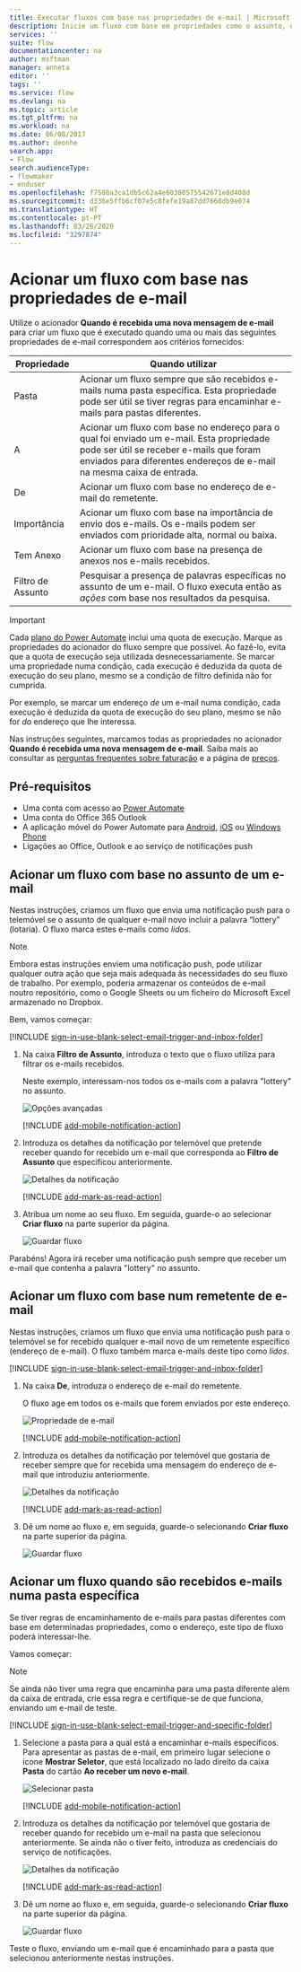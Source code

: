 ```yaml
---
title: Executar fluxos com base nas propriedades de e-mail | Microsoft Docs
description: Inicie um fluxo com base em propriedades como o assunto, o endereço do remetente ou o endereço do destinatário de um e-mail.
services: ''
suite: flow
documentationcenter: na
author: msftman
manager: anneta
editor: ''
tags: ''
ms.service: flow
ms.devlang: na
ms.topic: article
ms.tgt_pltfrm: na
ms.workload: na
ms.date: 06/08/2017
ms.author: deonhe
search.app:
- Flow
search.audienceType:
- flowmaker
- enduser
ms.openlocfilehash: f7588a3ca1db5c62a4e60380575542671e8d408d
ms.sourcegitcommit: d336e5ffb6cf07e5c8fefe19a87dd7668db9e074
ms.translationtype: HT
ms.contentlocale: pt-PT
ms.lasthandoff: 03/26/2020
ms.locfileid: "3297874"
---
```

# <a name="trigger-a-flow-based-on-email-properties"></a>Acionar um fluxo com base nas propriedades de e-mail

Utilize o acionador **Quando é recebida uma nova mensagem de e-mail** para criar um fluxo que é executado quando uma ou mais das seguintes propriedades de e-mail correspondem aos critérios fornecidos:

| Propriedade | Quando utilizar |
| --- | --- |
| Pasta |Acionar um fluxo sempre que são recebidos e-mails numa pasta específica. Esta propriedade pode ser útil se tiver regras para encaminhar e-mails para pastas diferentes. |
| A |Acionar um fluxo com base no endereço para o qual foi enviado um e-mail. Esta propriedade pode ser útil se receber e-mails que foram enviados para diferentes endereços de e-mail na mesma caixa de entrada. |
| De |Acionar um fluxo com base no endereço de e-mail do remetente. |
| Importância |Acionar um fluxo com base na importância de envio dos e-mails. Os e-mails podem ser enviados com prioridade alta, normal ou baixa. |
| Tem Anexo |Acionar um fluxo com base na presença de anexos nos e-mails recebidos. |
| Filtro de Assunto |Pesquisar a presença de palavras específicas no assunto de um e-mail. O fluxo executa então as *ações* com base nos resultados da pesquisa. |

> [!IMPORTANT]
> Cada [plano do Power Automate](https://flow.microsoft.com/pricing/) inclui uma quota de execução. Marque as propriedades do acionador do fluxo sempre que possível. Ao fazê-lo, evita que a quota de execução seja utilizada desnecessariamente. Se marcar uma propriedade numa condição, cada execução é deduzida da quota de execução do seu plano, mesmo se a condição de filtro definida não for cumprida. 

Por exemplo, se marcar um endereço *de* um e-mail numa condição, cada execução é deduzida da quota de execução do seu plano, mesmo se não for *do* endereço que lhe interessa.
> 
> 

Nas instruções seguintes, marcamos todas as propriedades no acionador **Quando é recebida uma nova mensagem de e-mail**. Saiba mais ao consultar as [perguntas frequentes sobre faturação](billing-questions.md#what-counts-as-a-run) e a página de [preços](https://ms.flow.microsoft.com/pricing/).

## <a name="prerequisites"></a>Pré-requisitos
* Uma conta com acesso ao [Power Automate](https://flow.microsoft.com)
* Uma conta do Office 365 Outlook
* A aplicação móvel do Power Automate para [Android](https://aka.ms/flowmobiledocsandroid), [iOS](https://aka.ms/flowmobiledocsios) ou [Windows Phone](https://aka.ms/flowmobilewindows)
* Ligações ao Office, Outlook e ao serviço de notificações push

## <a name="trigger-a-flow-based-on-an-emails-subject"></a>Acionar um fluxo com base no assunto de um e-mail
Nestas instruções, criamos um fluxo que envia uma notificação push para o telemóvel se o assunto de qualquer e-mail novo incluir a palavra “lottery” (lotaria). O fluxo marca estes e-mails como *lidos*.

>[!NOTE]
>Embora estas instruções enviem uma notificação push, pode utilizar qualquer outra ação que seja mais adequada às necessidades do seu fluxo de trabalho. Por exemplo, poderia armazenar os conteúdos de e-mail noutro repositório, como o Google Sheets ou um ficheiro do Microsoft Excel armazenado no Dropbox.

Bem, vamos começar:

[!INCLUDE [sign-in-use-blank-select-email-trigger-and-inbox-folder](includes/sign-in-use-blank-select-email-trigger-and-inbox-folder.md)]

1. Na caixa **Filtro de Assunto**, introduza o texto que o fluxo utiliza para filtrar os e-mails recebidos.
   
     Neste exemplo, interessam-nos todos os e-mails com a palavra "lottery" no assunto.
   
    ![Opções avançadas](./media/email-triggers/email-triggers-subject-text.png)

    [!INCLUDE [add-mobile-notification-action](includes/add-mobile-notification-action.md)]

1. Introduza os detalhes da notificação por telemóvel que pretende receber quando for recebido um e-mail que corresponda ao **Filtro de Assunto** que especificou anteriormente.
   
    ![Detalhes da notificação](./media/email-triggers/email-triggers-4.png)

    [!INCLUDE [add-mark-as-read-action](includes/add-mark-as-read-action.md)]

1. Atribua um nome ao seu fluxo. Em seguida, guarde-o ao selecionar **Criar fluxo** na parte superior da página.
   
    ![Guardar fluxo](./media/email-triggers/email-triggers-subject-notification.png)

Parabéns! Agora irá receber uma notificação push sempre que receber um e-mail que contenha a palavra "lottery" no assunto.

## <a name="trigger-a-flow-based-on-an-emails-sender"></a>Acionar um fluxo com base num remetente de e-mail
Nestas instruções, criamos um fluxo que envia uma notificação push para o telemóvel se for recebido qualquer e-mail novo de um remetente específico (endereço de e-mail). O fluxo também marca e-mails deste tipo como *lidos*.

[!INCLUDE [sign-in-use-blank-select-email-trigger-and-inbox-folder](includes/sign-in-use-blank-select-email-trigger-and-inbox-folder.md)]

1. Na caixa **De**, introduza o endereço de e-mail do remetente. 
   
     O fluxo age em todos os e-mails que forem enviados por este endereço.
   
    ![Propriedade de e-mail](./media/email-triggers/email-triggers-from.png)

    [!INCLUDE [add-mobile-notification-action](includes/add-mobile-notification-action.md)]

1. Introduza os detalhes da notificação por telemóvel que gostaria de receber sempre que for recebida uma mensagem do endereço de e-mail que introduziu anteriormente.
   
    ![Detalhes da notificação](./media/email-triggers/email-triggers-sender-notification.png)

    [!INCLUDE [add-mark-as-read-action](includes/add-mark-as-read-action.md)]

1. Dê um nome ao fluxo e, em seguida, guarde-o selecionando **Criar fluxo** na parte superior da página.
   
    ![Guardar fluxo](./media/email-triggers/email-triggers-sender-5.png)

## <a name="trigger-a-flow-when-emails-arrive-in-a-specific-folder"></a>Acionar um fluxo quando são recebidos e-mails numa pasta específica
Se tiver regras de encaminhamento de e-mails para pastas diferentes com base em determinadas propriedades, como o endereço, este tipo de fluxo poderá interessar-lhe.

Vamos começar:

> [!NOTE]
> Se ainda não tiver uma regra que encaminha para uma pasta diferente além da caixa de entrada, crie essa regra e certifique-se de que funciona, enviando um e-mail de teste.
> 
> 

[!INCLUDE [sign-in-use-blank-select-email-trigger-and-specific-folder](includes/sign-in-use-blank-select-email-trigger-and-specific-folder.md)]

1. Selecione a pasta para a qual está a encaminhar e-mails específicos. Para apresentar as pastas de e-mail, em primeiro lugar selecione o ícone **Mostrar Seletor**, que está localizado no lado direito da caixa **Pasta** do cartão **Ao receber um novo e-mail**.
   
    ![Selecionar pasta](./media/email-triggers/email-triggers-2.png)

    [!INCLUDE [add-mobile-notification-action](includes/add-mobile-notification-action.md)]

1. Introduza os detalhes da notificação por telemóvel que gostaria de receber quando for recebido um e-mail na pasta que selecionou anteriormente. Se ainda não o tiver feito, introduza as credenciais do serviço de notificações.
   
    ![Detalhes da notificação](./media/email-triggers/email-triggers-folder-notification.png)

    [!INCLUDE [add-mark-as-read-action](includes/add-mark-as-read-action.md)]

1. Dê um nome ao fluxo e, em seguida, guarde-o selecionando **Criar fluxo** na parte superior da página.
   
    ![Guardar fluxo](./media/email-triggers/email-triggers-7.png)

Teste o fluxo, enviando um e-mail que é encaminhado para a pasta que selecionou anteriormente nestas instruções.

